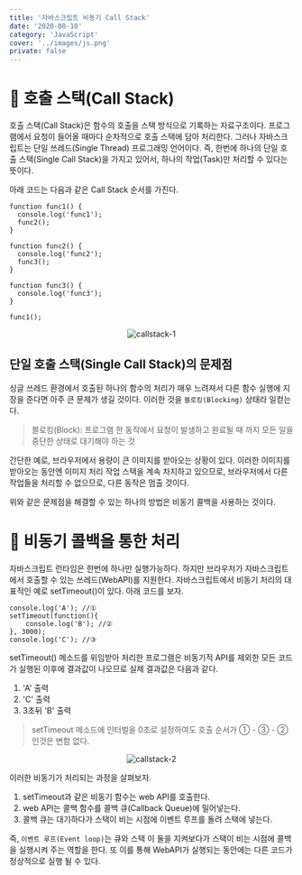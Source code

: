 ```yaml
---
title: '자바스크립트 비동기 Call Stack'
date: '2020-08-10'
category: 'JavaScript'
cover: '../images/js.png'
private: false
---
```


# 🍪 호출 스택(Call Stack)

호출 스택(Call Stack)은 함수의 호출을 스택 방식으로 기록하는 자료구조이다. 프로그램에서 요청이 들어올 때마다 순차적으로 호출 스택에 담아 처리한다. 그러나 자바스크립트는 단일 쓰레드(Single Thread) 프로그래밍 언어이다.
즉, 한번에 하나의 단일 호출 스택(Single Call Stack)을 가지고 있어서, 하나의 작업(Task)만 처리할 수 있다는 뜻이다.

아래 코드는 다음과 같은 Call Stack 순서를 가진다.

```
function func1() {
  console.log('func1');
  func2();
}

function func2() {
  console.log('func2');
  func3();
}

function func3() {
  console.log('func3');
}

func1();
```

<center><img src="https://i.ibb.co/kJN5TMM/callstack-1.gif" alt="callstack-1" border="0"></center>

## 단일 호출 스택(Single Call Stack)의 문제점

싱글 쓰레드 환경에서 호출된 하나의 함수의 처리가 매우 느려져서 다른 함수 실행에 지장을 준다면 아주 큰 문제가 생길 것이다. 이러한 것을 `블로킹(Blocking)` 상태라 일컫는다.

> 블로킹(Block): 프로그램 한 동작에서 요청이 발생하고 완료될 때 까지 모든 일을 중단한 상태로 대기해야 하는 것

간단한 예로, 브라우저에서 용량이 큰 이미지를 받아오는 상황이 있다. 이러한 이미지를 받아오는 동안엔 이미지 처리 작업 스택을 계속 차지하고 있으므로, 브라우저에서 다른 작업들을 처리할 수 없으므로, 다른 동작은 멈출 것이다.

위와 같은 문제점을 해결할 수 있는 하나의 방법은 비동기 콜백을 사용하는 것이다.

# 🍪 비동기 콜백을 통한 처리

자바스크립트 런타임은 한번에 하나만 실행가능하다. 하지만 브라우저가 자바스크립트에서 호출할 수 있는 쓰레드(WebAPI)를 지원한다. 자바스크립트에서 비동기 처리의 대표적인 예로 setTimeout()이 있다. 아래 코드를 보자.

```
console.log('A'); //①
setTimeout(function(){
    console.log('B'); //②
}, 3000);
console.log('C'); //③
```

setTimeout() 메소드를 위임받아 처리한 프로그램은 비동기적 API를 제외한 모든 코드가 실행된 이후에 결과값이 나오므로 실제 결과값은 다음과 같다.

1. 'A' 출력
2. 'C' 출력
3. 3초뒤 'B' 출력

> setTimeout 메소드에 인터벌을 0초로 설정하여도 호출 순서가 ① - ③ - ② 인것은 변함 없다.

<center><img src="https://i.ibb.co/yS3PXSj/callstack-2.gif" alt="callstack-2"></center>

이러한 비동기가 처리되는 과정을 살펴보자.

1. setTimeout과 같은 비동기 함수는 web API를 호출한다.
2. web API는 콜백 함수를 콜백 큐(Callback Queue)에 밀어넣는다.
3. 콜백 큐는 대기하다가 스택이 비는 시점에 이벤트 루프를 돌려 스택에 넣는다.

즉, `이벤트 루프(Event loop)`는 큐와 스택 이 둘을 지켜보다가 스택이 비는 시점에 콜백을 실행시켜 주는 역할을 한다. 또 이를 통해 WebAPI가 실행되는 동안에는 다른 코드가 정상적으로 실행 될 수 있다.
